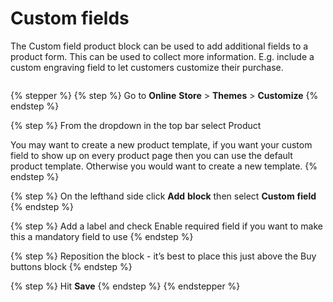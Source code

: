 # Custom fields

The Custom field product block can be used to add additional fields to a product form. This can be used to collect more information. E.g. include a custom engraving field to let customers customize their purchase.

<figure><img src="https://downloads.intercomcdn.com/i/o/1199125431/e81b42de10b66c8627c12935/CleanShot+2024-09-30+at+16_49_55%402x.png?expires=1744682400&#x26;signature=f55ac970e980ed101f96eb551b35536b8cd94cd98f68186463d58192ced2a290&#x26;req=dSEuH8h8mIVcWPMW1HO4zZfgxmMyDxavLEPFkHTd4Y6AiYxrDq%2FIYV9y%2Btoe%0AvPpSW6RNwNpbtdbX%2Bzc%3D%0A" alt=""><figcaption></figcaption></figure>

{% stepper %}
{% step %}
Go to **Online** **Store** > **Themes** > **Customize**
{% endstep %}

{% step %}
From the dropdown in the top bar select Product

You may want to create a new product template, if you want your custom field to show up on every product page then you can use the default product template. Otherwise you would want to create a new template.
{% endstep %}

{% step %}
On the lefthand side click **Add** **block** then select **Custom** **field**
{% endstep %}

{% step %}
Add a label and check Enable required field if you want to make this a mandatory field to use
{% endstep %}

{% step %}
Reposition the block - it’s best to place this just above the Buy buttons block
{% endstep %}

{% step %}
Hit **Save**
{% endstep %}
{% endstepper %}
